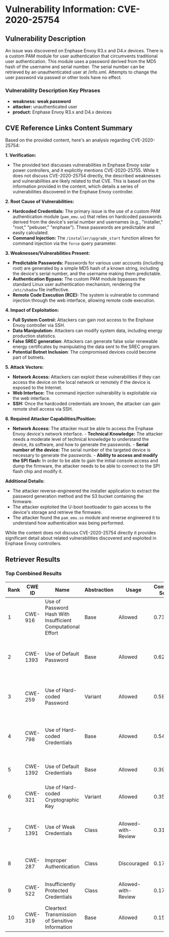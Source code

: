 # Vulnerability Information: CVE-2020-25754

## Vulnerability Description
An issue was discovered on Enphase Envoy R3.x and D4.x devices. There is a custom PAM module for user authentication that circumvents traditional user authentication. This module uses a password derived from the MD5 hash of the username and serial number. The serial number can be retrieved by an unauthenticated user at /info.xml. Attempts to change the user password via passwd or other tools have no effect.

### Vulnerability Description Key Phrases
- **weakness:** **weak password**
- **attacker:** unauthenticated user
- **product:** Enphase Envoy R3.x and D4.x devices

## CVE Reference Links Content Summary
Based on the provided content, here's an analysis regarding CVE-2020-25754:

**1. Verification:**
   - The provided text discusses vulnerabilities in Enphase Envoy solar power controllers, and it explicitly mentions CVE-2020-25755. While it does not discuss CVE-2020-25754 directly, the described weaknesses and vulnerabilities are likely related to that CVE. This is based on the information provided in the content, which details a series of vulnerabilities discovered in the Enphase Envoy controller. 

**2. Root Cause of Vulnerabilities:**
   - **Hardcoded Credentials:** The primary issue is the use of a custom PAM authentication module (`pam_emu.so`) that relies on hardcoded passwords derived from the device's serial number and usernames (e.g., "installer," "root," "pebuser," "enphase"). These passwords are predictable and easily calculated.
   - **Command Injection:** The `/installer/upgrade_start` function allows for command injection via the `force` query parameter.

**3. Weaknesses/Vulnerabilities Present:**
   - **Predictable Passwords:** Passwords for various user accounts (including root) are generated by a simple MD5 hash of a known string, including the device's serial number, and the username making them predictable.
   - **Authentication Bypass:**  The custom PAM module bypasses the standard Linux user authentication mechanism, rendering the `/etc/shadow` file ineffective.
   - **Remote Code Execution (RCE):** The system is vulnerable to command injection through the web interface, allowing remote code execution.

**4. Impact of Exploitation:**
   - **Full System Control:** Attackers can gain root access to the Enphase Envoy controller via SSH.
   - **Data Manipulation:** Attackers can modify system data, including energy production statistics.
   - **False SREC generation**: Attackers can generate false solar renewable energy certificates by manipulating the data sent to the SREC program.
   - **Potential Botnet Inclusion**: The compromised devices could become part of botnets.

**5. Attack Vectors:**
   - **Network Access:** Attackers can exploit these vulnerabilities if they can access the device on the local network or remotely if the device is exposed to the Internet.
   - **Web Interface:** The command injection vulnerability is exploitable via the web interface.
   - **SSH:** Once the hardcoded credentials are known, the attacker can gain remote shell access via SSH.

**6. Required Attacker Capabilities/Position:**
   - **Network Access:** The attacker must be able to access the Enphase Envoy device's network interface.
    - **Technical Knowledge:** The attacker needs a moderate level of technical knowledge to understand the device, its software, and how to generate the passwords.
    - **Serial number of the device:** The serial number of the targeted device is necessary to generate the passwords.
    - **Ability to access and modify the SPI flash:** In order to be able to gain the initial console access and dump the firmware, the attacker needs to be able to connect to the SPI flash chip and modify it.

**Additional Details:**
   - The attacker reverse-engineered the installer application to extract the password generation method and the S3 bucket containing the firmware.
   - The attacker exploited the U-boot bootloader to gain access to the device's storage and retrieve the firmware.
   - The attacker found the `pam_emu.so` module and reverse engineered it to understand how authentication was being performed.

While the content does not discuss CVE-2020-25754 directly it provides significant detail about related vulnerabilities discovered and exploited in Enphase Envoy controllers.

## Retriever Results

### Top Combined Results

| Rank | CWE ID | Name | Abstraction | Usage | Combined Score | Retrievers | Individual Scores |
|------|--------|------|-------------|-------|---------------|------------|-------------------|
| 1 | CWE-916 | Use of Password Hash With Insufficient Computational Effort | Base | Allowed | 0.7379 | dense, sparse, graph | dense: 0.558, sparse: 0.465, graph: 0.538 |
| 2 | CWE-1393 | Use of Default Password | Base | Allowed | 0.6216 | dense, sparse, graph | dense: 0.532, sparse: 0.287, graph: 0.534 |
| 3 | CWE-259 | Use of Hard-coded Password | Variant | Allowed | 0.5857 | dense, sparse, graph | dense: 0.524, sparse: 0.346, graph: 0.487 |
| 4 | CWE-798 | Use of Hard-coded Credentials | Base | Allowed | 0.5447 | dense, sparse, graph | dense: 0.517, sparse: 0.250, graph: 0.401 |
| 5 | CWE-1392 | Use of Default Credentials | Base | Allowed | 0.3958 | dense, sparse | dense: 0.487, sparse: 0.266 |
| 6 | CWE-321 | Use of Hard-coded Cryptographic Key | Variant | Allowed | 0.3516 | sparse, graph | sparse: 0.261, graph: 0.649 |
| 7 | CWE-1391 | Use of Weak Credentials | Class | Allowed-with-Review | 0.3195 | dense, sparse, graph | dense: 0.492, sparse: 0.291, graph: 0.368 |
| 8 | CWE-287 | Improper Authentication | Class | Discouraged | 0.1783 | dense, sparse | dense: 0.486, sparse: 0.271 |
| 9 | CWE-522 | Insufficiently Protected Credentials | Class | Allowed-with-Review | 0.1702 | sparse, graph | sparse: 0.279, graph: 0.364 |
| 10 | CWE-319 | Cleartext Transmission of Sensitive Information | Base | Allowed | 0.1582 | sparse | sparse: 0.277 |

